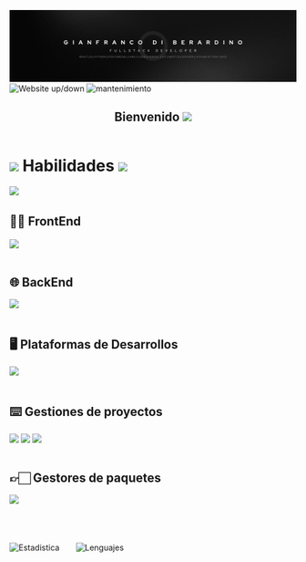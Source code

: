 ![image](https://github.com/GianfrancoD/GianfrancoD/blob/main/GianFranco%20Di%20Berardino.png)
![Website up/down](https://img.shields.io/website-up-down-green-red/http/web)
![mantenimiento](https://img.shields.io/badge/Maintained%3F-yes-red.svg)

<body>
   <header> 
    <nav>
      <h1 align="center">
         Bienvenido <img src="https://media.giphy.com/media/hvRJCLFzcasrR4ia7z/giphy.gif" width="35">
      </h1>
    </nav>
  </header>

  <h1>
    <img src = "https://media2.giphy.com/media/QssGEmpkyEOhBCb7e1/giphy.gif?cid=ecf05e47a0n3gi1bfqntqmob8g9aid1oyj2wr3ds3mg700bl&rid=giphy.gif" width = 25px />
      Habilidades
     <img src = "https://media2.giphy.com/media/QssGEmpkyEOhBCb7e1/giphy.gif?cid=ecf05e47a0n3gi1bfqntqmob8g9aid1oyj2wr3ds3mg700bl&rid=giphy.gif" width = 25px />
  </h1>
  
  <img src = "https://skillicons.dev/icons?i=github,git,githubactions" width = 120px>
  
  <main>
    <section>
      <h2>👨‍💻 FrontEnd</h2>
      <article>
        <img src = "https://skillicons.dev/icons?i=html,css,js,ts,react,materialui,tailwind,styledcomponents" width = 300px align=center>
      </article>
      <br/>
      <h2>🌐 BackEnd</h2>
      <article>
        <img src = "https://skillicons.dev/icons?i=python,flask,postgres" width = 120px>
      </article>
      <br/>
      <h2>🖥 Plataformas de Desarrollos</h2>
      <article>
        <img src = "https://skillicons.dev/icons?i=aws,docker,vercel" width = 120px>
      </article>
      <br/>
      <h2>⌨️ Gestiones de proyectos</h2>
      <article>
         <img src = "https://img.shields.io/badge/Notion-000000?style=for-the-badge&logo=notion&logoColor=white" width = 110px />
         <img src = "https://img.shields.io/badge/Jira-0052CC?style=for-the-badge&logo=Jira&logoColor=white" />
         <img src = "https://img.shields.io/badge/Trello-0052CC?style=for-the-badge&logo=trello&logoColor=white" />
      </article>
       <br/>
      <h2>👉🏻 Gestores de paquetes</h2>
      <article>
        <img src = "https://skillicons.dev/icons?i=yarn,npm" width = 80px>
      </article>
       <br/>
       <br/>
       <br/>
    </section>
  </main>

</body>

 ![Estadistica](https://github-readme-stats.vercel.app/api?username=GianfrancoD&include_all_commits=true&count_private=true&show_icons=true&line_height=20&theme=blue-green) &ensp;&ensp;&ensp;
 ![Lenguajes](https://github-readme-stats.vercel.app/api/top-langs/?username=GianfrancoD&theme=blue-green)


